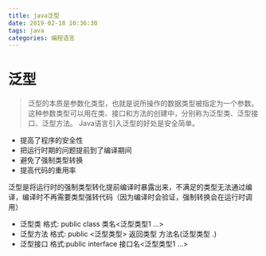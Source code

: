 ```yaml
---
title: java泛型
date: 2019-02-18 10:36:30
tags: java 
categories: 编程语言
---
```


# 泛型

> 泛型的本质是参数化类型，也就是说所操作的数据类型被指定为一个参数。这种参数类型可以用在类、接口和方法的创建中，分别称为泛型类、泛型接口、泛型方法。 Java语言引入泛型的好处是安全简单。

- 提高了程序的安全性
- 把运行时期的问题提前到了编译期间
- 避免了强制类型转换
- 提高代码的重用率

泛型是将运行时的强制类型转化提前编译时暴露出来，不满足的类型无法通过编译，编译时不再需要类型强转代码（因为编译时会验证，强制转换会在运行时调用）

- 泛型类
格式: public class 类名<泛型类型1 …>
- 泛型方法 
格式: public <泛型类型> 返回类型 方法名(泛型类型 .)
- 泛型接口 
格式:public interface 接口名<泛型类型1 …>